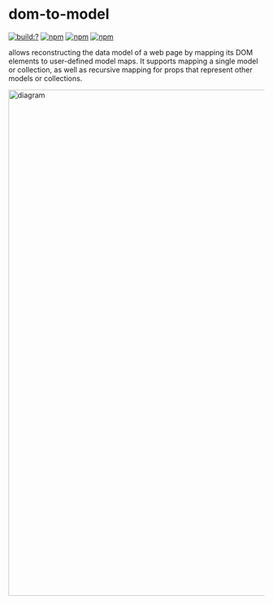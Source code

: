 # dom-to-model

[![build:?](https://travis-ci.org/node-work/dom-to-model.svg?branch=master)](https://travis-ci.org/node-work/dom-to-model) [![npm](https://img.shields.io/badge/node-%3E=%2010.0-blue.svg)](https://www.npmjs.com/package/dom-to-model) [![npm](https://img.shields.io/npm/v/dom-to-model.svg)](https://www.npmjs.com/package/dom-to-model) [![npm](https://img.shields.io/npm/dm/dom-to-model.svg)](https://www.npmjs.com/package/dom-to-model)

allows reconstructing the data model of a web page by mapping its DOM elements to user-defined model maps. It supports mapping a single model or collection, as well as recursive mapping for props that represent other models or collections.

<img width="996" alt="diagram" src="https://user-images.githubusercontent.com/6517308/82834887-041d6e80-9e88-11ea-9c05-6f9564a40b65.png">
